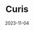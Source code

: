 ---
layout: page
title: "Curis"
description: "Seeks to keep physicians informed about the best course of action for their patients. The project specifically focuses on Cancer patients and finds relevant medical trials for the patient."
date: 2023-11-04
redirect: "https://devpost.com/software/curis-rlajbk"
img: "assets/img/curis.png"
---